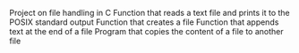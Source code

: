 Project on file handling in C
Function that reads a text file and prints it to the POSIX standard output
Function that creates a file
Function that appends text at the end of a file
Program that copies the content of a file to another file
